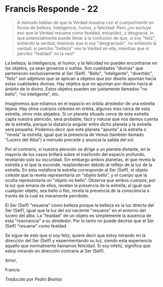 # Francis Responde - 22

>A menudo hablas de que la Verdad resuena con el cuerpo/mente en forma de belleza, inteligencia, humor, y felicidad. Pero ¿no excluye eso que la Verdad resuene como fealdad, estupidez, y desgracia, lo que potencialmente puede llevar a la confusión de que, si soy "feliz", entiendo la verdad, mientras que si soy "desgraciado", no entiendo la verdad; si percibo "belleza" veo la Verdad en ella, mientras que si percibo "fealdad" no la veo?

La belleza, la inteligencia, el humor, y la felicidad no pueden encontrarse en los objetos, ya sean groseros o sutiles. Son cualidades "divinas" que pertenecen exclusivamente al Ser (Self). "Bello", "inteligente", "divertido", "feliz" son adjetivos que se aplican a objetos que por diseño apuntan hacia estas cualidades divinas. Hay objetos que no apuntan por diseño hacia al ámbito de lo divino. Estos objetos pueden ser justamente llamados "no bello", "no inteligente", etc.

Imaginemos que estamos en el espacio en órbita alrededor de una estrella lejana. Hay otros cuerpos celestes en órbita, algunos más cerca de esta estrella, otros más alejados. Si un planeta situado cerca de esta estrella capta nuestra atención, será probable, fácil y natural que nos demos cuenta de la estrella, porque la distancia angular entre dicho planeta y la estrella será pequeña. Podemos decir que este planeta “apunta” a la estrella o "revela" la estrella, igual que la presencia de Venus (también llamado “Lucero del Alba”) a menudo precede y anuncia la salida del sol.

Por el contrario, si nuestra atención se dirige a un planeta distante, en la mayoría de los casos brillará sobre el trasfondo del espacio profundo, revelando solo su oscuridad. Sin embargo ambos planetas, el que revela la estrella y el que la esconde, resplandecen debido al reflejo de la luz de la estrella. En esta metáfora la estrella corresponde al Ser (Self), el objeto celeste que la revela representaría un "objeto bello”, y el cuerpo que la oculta representaría un "objeto no bello”. Observa que ambos cuerpos, por la luz que emana de ellos, revelan la presencia de la estrella; al igual que cualquier objeto, sea bello o feo, revela la presencia de la consciencia a través de la cual es meramente percibido.

El Ser (Self) "resuena" como belleza porque la belleza es la luz directa del Ser (Self), igual que la luz del sol naciente "resuena" en el entorno del lucero del alba. La "fealdad" de un objeto es simplemente la ausencia de esta "resonancia" a su alrededor. Por lo tanto no puede decirse que el Ser (Self) "resuene" como fealdad.

Se sigue de esto que si soy feliz, quiere decir que estoy mirando en la dirección del Ser (Self) y experimentando su luz, siendo esta experiencia aquello que normalmente llamamos felicidad. Si soy infeliz, significa que estoy mirando en dirección contraria al Ser (Self).

Amor,

Francis

_Traducido por Pedro Brañas_

